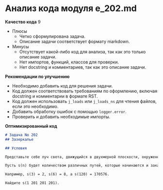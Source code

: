# Анализ кода модуля e_202.md

**Качество кода**
9
- Плюсы
    - Четко сформулирована задача.
    - Описание задачи соответствует формату markdown.
- Минусы
    - Отсутствует какой-либо код для анализа, так как это только описание задачи.
    - Нет импортов, функций, классов для проверки.
    - Нет docstring и комментариев, так как это описание задачи.

**Рекомендации по улучшению**
- Необходимо добавить код для решения задачи.
- Код должен соответствовать требованиям по оформлению, включая docstring и комментарии в формате RST.
- Код должен использовать `j_loads` или `j_loads_ns` для чтения файлов, если это необходимо.
- Добавить обработку ошибок с помощью `logger.error`.
- Проверить и добавить необходимые импорты.

**Оптимизированный код**

```markdown
# Задача No 202
## Зазеркалье

## Условия

Представьте себе луч света, движущийся в двухмерной плоскости, окруженной идеальными зеркалами, расположенными в виде равностороннего треугольника. Луч света начинается в углу треугольника, который мы назовем точкой A, и отражается от других сторон, пока не вернется в угол A.

Пусть s(n) будет количеством различных путей, которые начинаются и заканчиваются в углу A, которые отражаются ровно n раз от сторон треугольника.

Например, s(3) = 2, s(6) = 8, а s(120) = 170576.

Найдите s(1 201 201 201).
```